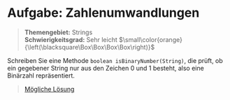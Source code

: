 # Aufgabe: Zahlenumwandlungen
> **Themengebiet:** Strings  
> **Schwierigkeitsgrad:** Sehr leicht $\small\color{orange}{\left(\blacksquare\Box\Box\Box\Box\right)}$  

Schreiben Sie eine Methode ```boolean isBinaryNumber(String)```, die prüft, ob ein gegebener String nur aus den Zeichen 0 und 1 besteht, also eine Binärzahl repräsentiert.

> [Mögliche Lösung](https://github.com/ShantGananian/JavaProgrammierung/blob/master/sehr%20leicht/Strings/Zahlenumwandlungen/src/main/java/Zahlenumwandlungen.java)
